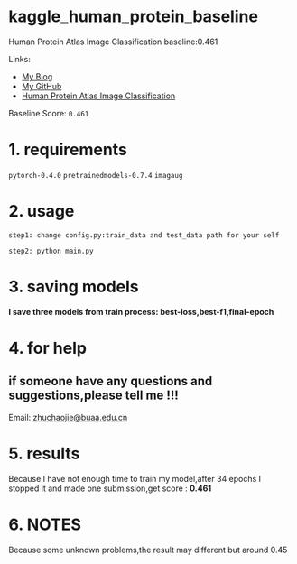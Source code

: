 # kaggle_human_protein_baseline
Human Protein Atlas Image Classification baseline:0.461



Links:
    
- [My Blog](http://www.spytensor.com/)
- [My GitHub](https://github.com/spytensor)
- [Human Protein Atlas Image Classification](https://www.kaggle.com/c/human-protein-atlas-image-classification)

Baseline Score: `0.461`

# 1. requirements

`pytorch-0.4.0` `pretrainedmodels-0.7.4` `imagaug`

# 2. usage

`step1: change config.py:train_data and test_data path for your self `

`step2: python main.py`

# 3. saving models

**I save three models from train process: best-loss,best-f1,final-epoch**

# 4. for help

## if someone have any questions and suggestions,please tell me !!!

Email: zhuchaojie@buaa.edu.cn

# 5. results

Because I have not enough time to train my model,after 34 epochs I stopped it and made one submission,get score : **0.461**

# 6. NOTES

Because some unknown problems,the result may different but around 0.45
